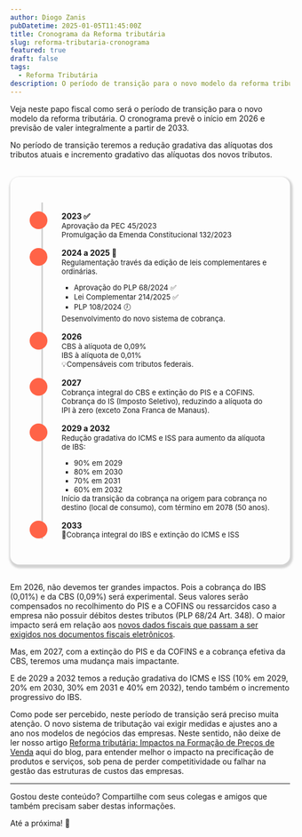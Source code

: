 ```yaml
---
author: Diogo Zanis
pubDatetime: 2025-01-05T11:45:00Z
title: Cronograma da Reforma tributária
slug: reforma-tributaria-cronograma
featured: true
draft: false
tags:
  - Reforma Tributária
description: O período de transição para o novo modelo da reforma tributária tem início em 2026 e previsão de valer integralmente a partir de 2033.
---
```


Veja neste papo fiscal como será o período de transição para o novo modelo da reforma tributária. O cronograma prevê o início em 2026 e previsão de valer integralmente a partir de 2033.

No período de transição teremos a redução gradativa das alíquotas dos tributos atuais e incremento gradativo das alíquotas dos novos tributos.

<style>
  .time-container{
    width: 100%;
    margin-top: 2rem;
    margin-bottom: 2rem;
    padding: 1rem;
    justify-self: center;
    box-shadow: 0.1rem 0.2rem 0.2rem 0.2rem lightgray;
    border-radius: 1rem;
    box-sizing: border-box;
    -webkit-font-smoothing: antialiased;
  }
  .time-list{
    list-style: none;
    margim: 0rem;
    padding: 0rem 0rem 0rem 1.5rem;
  }
  .time-item{
    border-left: solid 0.2rem lightgray;
    padding-top: 1rem;
    margin: 0rem;
    display: flex;
    
  }
  .time-item::before{
    content:"";
    align-self: start;
    background-color: tomato;
    border-radius: 50%;
    
    padding: 1rem;
    color: white;
    margin: 0rem 1.6rem 0rem -1.5rem;
  }
  .panel{
    display: flex;
    flex-direction: column;
    gap: 0.05rem;
    width: 100%;
    height: 100%;
    transition: transform 0.3s;
  }
  .panel:hover {
  transform: scale(1.02);
  }
  .panel-header {
    font-weight: bold;
    text-shadow: lightgray 0.02em 0.02em 0.05em
  }
  .panel-body {
    font-size: small;
    height: 100%;
    width: 100%;
    word-break: break-word;

    ul{
      list-style: square;
    }
  }
  @media(min-width:768px){
    .time-container{
      padding: 2rem;
    }
  }

</style>

<div class="time-container">
  <ol class="time-list">
    <li class="time-item">
      <div class="panel">
        <div class="panel-header">2023 ✅</div>
        <div class="panel-body">Aprovação da PEC 45/2023 <br/> Promulgação da Emenda Constitucional 132/2023</div>
      </div>
    </li>
    <li class="time-item">
      <div class="panel">
        <div class="panel-header">2024 a 2025 🔄</div>
        <div class="panel-body">Regulamentação través da edição de leis complementares e ordinárias. 
          <ul>
            <li>Aprovação do PLP 68/2024 ✅</li>
            <li>Lei Complementar 214/2025 ✅</li>
            <li>PLP 108/2024 🕖</li>
          </ul>
        Desenvolvimento do novo sistema de cobrança.</div>
      </div>
    </li>
    <li class="time-item">
      <div class="panel">
        <div class="panel-header">2026</div>
        <div class="panel-body">CBS à alíquota de 0,09% <br/>IBS à alíquota de 0,01% <br/> 
          💡Compensáveis com tributos federais.</div>
      </div>
    </li>
     <li class="time-item">
      <div class="panel">
        <div class="panel-header">2027</div>
        <div class="panel-body">Cobrança integral do CBS e extinção do PIS e a COFINS.<br/> 
          Cobrança do IS (Imposto Seletivo), reduzindo a alíquota do IPI à zero (exceto Zona Franca de Manaus).</div>
      </div>
    </li>
    <li class="time-item">
      <div class="panel">
        <div class="panel-header">2029 a 2032</div>
        <div class="panel-body">Redução gradativa do ICMS e ISS para aumento da alíquota de IBS: 
          <ul>
            <li>90% em 2029</li>
            <li>80% em 2030</li>
            <li>70% em 2031</li>
            <li>60% em 2032</li>
          </ul>
          Início da transição da cobrança na origem para cobrança no destino (local de consumo), com término em 2078 (50 anos).
      </div>
    </li>
    <li class="time-item">
        <div class="panel">
          <div class="panel-header">2033</div>
          <div class="panel-body">🎯Cobrança integral do IBS e extinção do ICMS e ISS</div>
        </div>
      </li>
  </ol>
</div>

Em 2026, não devemos ter grandes impactos. Pois a cobrança do IBS (0,01%) e da CBS (0,09%) será experimental. Seus valores serão compensados no recolhimento do PIS e a COFINS ou ressarcidos caso a empresa não possuir débitos destes tributos (PLP 68/24 Art. 348). O maior impacto será em relação aos [novos dados fiscais que passam a ser exigidos nos documentos fiscais eletrônicos](https://papofiscal.blog/posts/reforma-tributaria-notas-tecnicas-dfe-nf-e-nfc-e-ct-e-bp-e-nf3-e-nfcom-nfs-e-nacional).

Mas, em 2027, com a extinção do PIS e da COFINS e a cobrança efetiva da CBS, teremos uma mudança mais impactante.

E de 2029 a 2032 temos a redução gradativa do ICMS e ISS (10% em 2029, 20% em 2030, 30% em 2031 e 40% em 2032), tendo também o incremento progressivo do IBS.

Como pode ser percebido, neste período de transição será preciso muita atenção. O novo sistema de tributação vai exigir medidas e ajustes ano a ano nos modelos de negócios das empresas. Neste sentido, não deixe de ler nosso artigo [Reforma tributária: Impactos na Formação de Preços de Venda](https://papofiscal.blog/posts/reforma-tributaria-formacao-precos-de-venda) aqui do blog, para entender melhor o impacto na precificação de produtos e serviços, sob pena de perder competitividade ou falhar na gestão das estruturas de custos das empresas.

---

Gostou deste conteúdo? Compartilhe com seus colegas e amigos que também precisam saber destas informações.

Até a próxima! 👋
